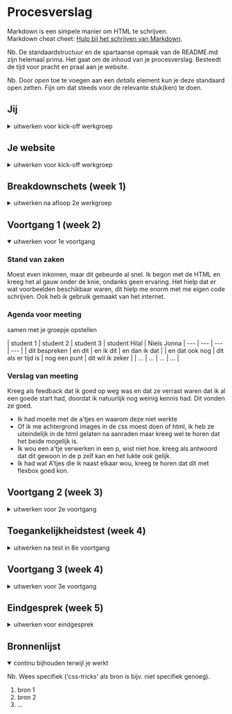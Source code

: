 # Procesverslag
Markdown is een simpele manier om HTML te schrijven.  
Markdown cheat cheet: [Hulp bij het schrijven van Markdown](https://github.com/adam-p/markdown-here/wiki/Markdown-Cheatsheet).

Nb. De standaardstructuur en de spartaanse opmaak van de README.md zijn helemaal prima. Het gaat om de inhoud van je procesverslag. Besteedt de tijd voor pracht en praal aan je website.

Nb. Door *open* toe te voegen aan een *details* element kun je deze standaard open zetten. Fijn om dat steeds voor de relevante stuk(ken) te doen.





## Jij

<details>
<summary>uitwerken voor kick-off werkgroep</summary>

### Auteur:
Hilal Tapan 

#### Je startniveau:
Blauw 

#### Je focus:
Weet ik nog niet
 
</details>





## Je website

<details>
<summary>uitwerken voor kick-off werkgroep</summary>

### Je opdracht:
https://www.apple.com 

#### Screenshot(s) van de eerste pagina (small screen): 
hier de naam van de pagina  
<img src="https://raw.githubusercontent.com/Hilal-Tapan/blokweb/main/images/readme%20fotos/nike%20website%201.png" width="375px" alt="homepage"> <!---- me images doen het niet in readme, wel in me andere bestand>

#### Screenshot(s) van de tweede pagina (small screen):
hier de naam van de pagina  
<img src="https://raw.githubusercontent.com/Hilal-Tapan/blokweb/main/images/readme%20fotos/pagina%202%20apple.png" width="375px" alt="customer care page">
 
</details>



## Breakdownschets (week 1)

<details>
<summary>uitwerken na afloop 2e werkgroep</summary>

### de hele pagina: 
<img src="https://raw.githubusercontent.com/Hilal-Tapan/blokweb/main/images/readme%20fotos/nike%20website%20format.jpg" width="375px" alt="breakdown van de hele pagina">

### dynamisch deel (bijv menu): 
<img src="" width="375px" alt="breakdown van een dynamisch deel">

### wellicht nog een dynamisch deel (bijv filter): 
<img src="" width="375px" alt="breakdown van nog een dynamisch deel">

</details>





## Voortgang 1 (week 2)

<details open>
<summary>uitwerken voor 1e voortgang</summary>

### Stand van zaken
Moest even inkomen, maar dit gebeurde al snel. Ik begon met de HTML en kreeg het al gauw onder de knie, ondanks geen ervaring. Het hielp dat er wat voorbeelden beschikbaar waren, dit hielp me enorm met me eigen code schrijven. Ook heb ik gebruik gemaakt van het internet.


### Agenda voor meeting
samen met je groepje opstellen

| student 1      | student 2          | student 3    | student Hilal            | Niels                Jonna
| ---            | ---                | ---          | ---              |
| dit bespreken  | en dit             | en ik dit    | en dan ik dat    |
| en dat ook nog | dit als er tijd is | nog een punt | dit wil ik zeker |
| ...            | ...                | ...          | ...              |


### Verslag van meeting
Kreeg als feedback dat ik goed op weg was en dat ze verrast waren dat ik al een goede start had, doordat ik natuurlijk nog weinig kennis had. Dit vonden ze goed.

- Ik had moeite met de a'tjes en waarom deze niet werkte
- Of ik me achtergrond images in de css moest doen of html, ik heb ze uiteindelijk in de html gelaten na aanraden maar kreeg wel te horen dat het beide mogelijk is.
- Ik wou een a'tje verwerken in een p, wist niet hoe. kreeg als antwoord dat dit gewoon in de p zelf kan en het lukte ook gelijk.
- Ik had wat A'tjes die ik naast elkaar wou, kreeg te horen dat dit met flexbox goed kon.

</details>





## Voortgang 2 (week 3)

<details>
<summary>uitwerken voor 2e voortgang</summary>

### Stand van zaken
Ik ben inmiddels begonnen aan de Css en Javascript van de eerste pagina. Op dit moment loop ik vast met het hamburger menu, hij doet het namelijk niet en ik heb geen idee waarom. Ook weet ik niet zo goed hoe ik de kopjes binnen het hamburger menu krijg. Daarnaast krijg ik me afbeeldingen niet als achtergrond gepositioneerd binnen de css. Heb veel online gezocht, maar niks werkt helaas. Daarnaast heb ik twee A'tjes naast elkaar gezet met flexbox alleen wil ze iets dichterbij elkaar, het lukt met niet om dit voor elkaar te krijgen. Verder gaat het prima, doordat ik veel bezig was met deze problemen te proberem oplossen wat tijd verloren en iets minder ver dan ik had willen zijn.


### Agenda voor meeting
samen met je groepje opstellen

| student 1      | student 2          | student 3    | student 4        |
| ---            | ---                | ---          | ---              |
| dit bespreken  | en dit             | en ik dit    | en dan ik dat    |
| en dat ook nog | dit als er tijd is | nog een punt | dit wil ik zeker |
| ...            | ...                | ...          | ...              |


### Verslag van meeting
hier na afloop snel de uitkomsten van de meeting vastleggen

- Hamburger menu doet het niet
- Hoe krijg ik de kopjes binnen het hamburger menu
- Afbeeldingen gepositioneerd op achtergrond
- De A'tjes dichterbij elkaar positioneren, hoe doe ik dit.

</details>





## Toegankelijkheidstest (week 4)

<details>
<summary>uitwerken na test in 8e voortgang</summary>

### Bevindingen
Lijst met je bevindingen die in de test naar voren kwamen:

#### Titel eerste bevinding
Hier korte omschrijving (met indien nodig een afbeelding)

Hier een omschrijving van hoe het opgelost kan worden (met indien nodig een afbeelding)


#### Titel tweede bevinding. 
Hier korte omschrijving (met indien nodig een afbeelding)

Hier een omschrijving van hoe het opgelost kan worden (met indien nodig een afbeelding)


#### Titel volgende bevinding. 
Hier korte omschrijving (met indien nodig een afbeelding)

Hier een omschrijving van hoe het opgelost kan worden (met indien nodig een afbeelding)


#### Titel nog een bevinding. 
Hier korte omschrijving (met indien nodig een afbeelding)

Hier een omschrijving van hoe het opgelost kan worden (met indien nodig een afbeelding)

</details>





## Voortgang 3 (week 4)

<details>
<summary>uitwerken voor 3e voortgang</summary>

### Stand van zaken
hier dit ging goed & dit was lastig (neem ook screenshots op van delen van je website en code)


### Agenda voor meeting
samen met je groepje opstellen

| student 1      | student 2          | student 3    | student 4        |
| ---            | ---                | ---          | ---              |
| dit bespreken  | en dit             | en ik dit    | en dan ik dat    |
| en dat ook nog | dit als er tijd is | nog een punt | dit wil ik zeker |
| ...            | ...                | ...          | ...              |


### Verslag van meeting
hier na afloop snel de uitkomsten van de meeting vastleggen

- punt 1
- punt 2
- nog een punt
- ...

</details>





## Eindgesprek (week 5)

<details>
<summary>uitwerken voor eindgesprek</summary>

### Stand van zaken
hier dit ging goed & dit was lastig (neem ook screenshots op van delen van je website en code)

### Screenshot(s)

hier screenshot(s) van je eindresultaat

</details>





## Bronnenlijst

<details open>
<summary>continu bijhouden terwijl je werkt</summary>

Nb. Wees specifiek ('css-tricks' als bron is bijv. niet specifiek genoeg).

1. bron 1
2. bron 2
3. ...

</details>